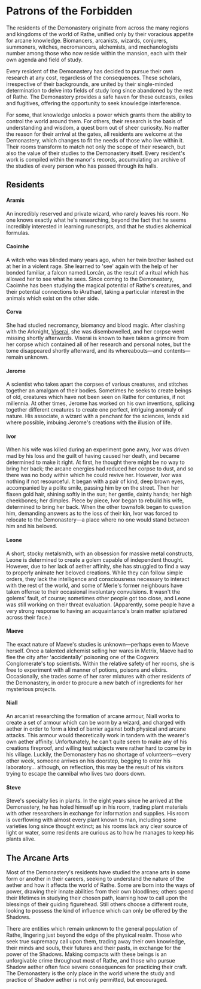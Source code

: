 # Patrons of the Forbidden

The residents of the Demonastery originate from across the many regions and kingdoms of the world of Rathe, unified only by their voracious appetite for arcane knowledge. Biomancers, arcanists, wizards, conjurers, summoners, witches, necromancers, alchemists, and mechanologists number among those who now reside within the mansion, each with their own agenda and field of study.

Every resident of the Demonastery has decided to pursue their own research at any cost, regardless of the consequences. These scholars, irrespective of their backgrounds, are united by their single-minded determination to delve into fields of study long since abandoned by the rest of Rathe. The Demonastery provides a safe haven for these outcasts, exiles and fugitives, offering the opportunity to seek knowledge interference.

For some, that knowledge unlocks a power which grants them the ability to control the world around them. For others, their research is the basis of understanding and wisdom, a quest born out of sheer curiosity. No matter the reason for their arrival at the gates, all residents are welcome at the Demonastery, which changes to fit the needs of those who live within it. Their rooms transform to match not only the scope of their research, but also the value of their studies to the Demonastery itself. Every resident's work is compiled within the manor's records, accumulating an archive of the studies of every person who has passed through its halls.

## Residents
#### Aramis

An incredibly reserved and private wizard, who rarely leaves his room. No one knows exactly what he's researching, beyond the fact that he seems incredibly interested in learning runescripts, and that he studies alchemical formulas.

#### Caoimhe

A witch who was blinded many years ago, when her twin brother lashed out at her in a violent rage. She learned to 'see' again with the help of her bonded familiar, a falcon named Lorcán, as the result of a ritual which has allowed her to see what he sees. Since coming to the Demonastery, Caoimhe has been studying the magical potential of Rathe's creatures, and their potential connections to íArathael, taking a particular interest in the animals which exist on the other side.

#### Corva

She had studied necromancy, biomancy and blood magic. After clashing with the Arknight, [Viserai](https://legendarystories.net/heroes-of-rathe/viserai-about.html), she was disembowelled, and her corpse went missing shortly afterwards. Viserai is known to have taken a grimoire from her corpse which contained all of her research and personal notes, but the tome disappeared shortly afterward, and its whereabouts—and contents—remain unknown.

#### Jerome

A scientist who takes apart the corpses of various creatures, and stitches together an amalgam of their bodies. Sometimes he seeks to create beings of old, creatures which have not been seen on Rathe for centuries, if not millennia. At other times, Jerome has worked on his own inventions, splicing together different creatures to create one perfect, intriguing anomaly of nature. His associate, a wizard with a penchant for the sciences, lends aid where possible, imbuing Jerome's creations with the illusion of life.

#### Ivor

When his wife was killed during an experiment gone awry, Ivor was driven mad by his loss and the guilt of having caused her death, and became determined to make it right. At first, he thought there might be no way to bring her back; the arcane energies had reduced her corpse to dust, and so there was no body within which he could revive her. However, Ivor was nothing if not resourceful. It began with a pair of kind, deep brown eyes, accompanied by a polite smile, passing him by on the street. Then her flaxen gold hair, shining softly in the sun; her gentle, dainty hands; her high cheekbones; her dimples. Piece by piece, Ivor began to rebuild his wife, determined to bring her back. When the other townsfolk began to question him, demanding answers as to the loss of their kin, Ivor was forced to relocate to the Demonastery—a place where no one would stand between him and his beloved.

#### Leone

A short, stocky metalsmith, with an obsession for massive metal constructs, Leone is determined to create a golem capable of independent thought. However, due to her lack of aether affinity, she has struggled to find a way to properly animate her beloved creations. While they can follow simple orders, they lack the intelligence and consciousness necessary to interact with the rest of the world, and some of Merle's former neighbours have taken offense to their occasional involuntary convulsions. It wasn't the golems' fault, of course; sometimes other people got too close, and Leone was still working on their threat evaluation. (Apparently, some people have a very strong response to having an acquaintance's brain matter splattered across their face.)

#### Maeve

The exact nature of Maeve's studies is unknown—perhaps even to Maeve herself. Once a talented alchemist selling her wares in Metrix, Maeve had to flee the city after 'accidentally' poisoning one of the Cogwerx Conglomerate's top scientists. Within the relative safety of her rooms, she is free to experiment with all manner of potions, poisons and elixirs. Occasionally, she trades some of her rarer mixtures with other residents of the Demonastery, in order to procure a new batch of ingredients for her mysterious projects.

#### Niall

An arcanist researching the formation of arcane armour, Niall works to create a set of armour which can be worn by a wizard, and charged with aether in order to form a kind of barrier against both physical and arcane attacks. This armour would theoretically work in tandem with the wearer's own aether affinity. Unfortunately, he can't quite seem to make any of his creations fireproof, and willing test subjects were rather hard to come by in his village. Luckily, the Demonastery has no shortage of volunteers—every other week, someone arrives on his doorstep, begging to enter his laboratory... although, on reflection, this may be the result of his visitors trying to escape the cannibal who lives two doors down.

#### Steve

Steve's specialty lies in plants. In the eight years since he arrived at the Demonastery, he has holed himself up in his room, trading plant materials with other researchers in exchange for information and supplies. His room is overflowing with almost every plant known to man, including some varieties long since thought extinct; as his rooms lack any clear source of light or water, some residents are curious as to how he manages to keep his plants alive.

## The Arcane Arts
Most of the Demonastery's residents have studied the arcane arts in some form or another in their careers, seeking to understand the nature of the aether and how it affects the world of Rathe. Some are born into the ways of power, drawing their innate abilities from their own bloodlines; others spend their lifetimes in studying their chosen path, learning how to call upon the blessings of their guiding figurehead. Still others choose a different route, looking to possess the kind of influence which can only be offered by the Shadows.

There are entities which remain unknown to the general population of Rathe, lingering just beyond the edge of the physical realm. Those who seek true supremacy call upon them, trading away their own knowledge, their minds and souls, their futures and their pasts, in exchange for the power of the Shadows. Making compacts with these beings is an unforgivable crime throughout most of Rathe, and those who pursue Shadow aether often face severe consequences for practicing their craft. The Demonastery is the only place in the world where the study and practice of Shadow aether is not only permitted, but encouraged.
